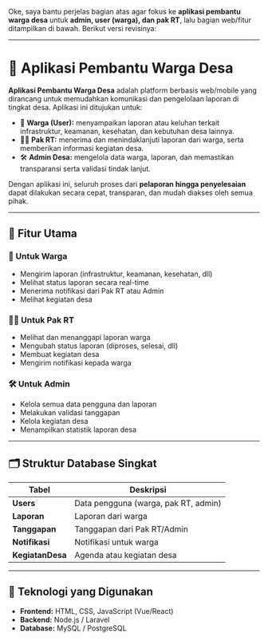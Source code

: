 Oke, saya bantu perjelas bagian atas agar fokus ke **aplikasi pembantu warga desa** untuk **admin, user (warga), dan pak RT**, lalu bagian web/fitur ditampilkan di bawah. Berikut versi revisinya:

---

# 🏡 Aplikasi Pembantu Warga Desa

**Aplikasi Pembantu Warga Desa** adalah platform berbasis web/mobile yang dirancang untuk memudahkan komunikasi dan pengelolaan laporan di tingkat desa.
Aplikasi ini ditujukan untuk:

* 👥 **Warga (User):** menyampaikan laporan atau keluhan terkait infrastruktur, keamanan, kesehatan, dan kebutuhan desa lainnya.
* 👨‍💼 **Pak RT:** menerima dan menindaklanjuti laporan dari warga, serta memberikan informasi kegiatan desa.
* 🛠️ **Admin Desa:** mengelola data warga, laporan, dan memastikan transparansi serta validasi tindak lanjut.

Dengan aplikasi ini, seluruh proses dari **pelaporan hingga penyelesaian** dapat dilakukan secara cepat, transparan, dan mudah diakses oleh semua pihak.

---

## 📲 Fitur Utama

### 👥 Untuk Warga

* Mengirim laporan (infrastruktur, keamanan, kesehatan, dll)
* Melihat status laporan secara real-time
* Menerima notifikasi dari Pak RT atau Admin
* Melihat kegiatan desa

### 👨‍💼 Untuk Pak RT

* Melihat dan menanggapi laporan warga
* Mengubah status laporan (diproses, selesai, dll)
* Membuat kegiatan desa
* Mengirim notifikasi kepada warga

### 🛠️ Untuk Admin

* Kelola semua data pengguna dan laporan
* Melakukan validasi tanggapan
* Kelola kegiatan desa
* Menampilkan statistik laporan desa

---

## 🗂️ Struktur Database Singkat

| Tabel            | Deskripsi                            |
| ---------------- | ------------------------------------ |
| **Users**        | Data pengguna (warga, pak RT, admin) |
| **Laporan**      | Laporan dari warga                   |
| **Tanggapan**    | Tanggapan dari Pak RT/Admin          |
| **Notifikasi**   | Notifikasi untuk warga               |
| **KegiatanDesa** | Agenda atau kegiatan desa            |

---

## 🚀 Teknologi yang Digunakan

* **Frontend:** HTML, CSS, JavaScript (Vue/React)
* **Backend:** Node.js / Laravel 
* **Database:** MySQL / PostgreSQL





